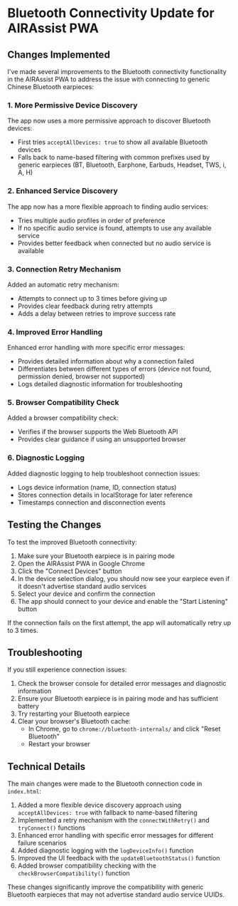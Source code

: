 # Bluetooth Connectivity Update for AIRAssist PWA

## Changes Implemented

I've made several improvements to the Bluetooth connectivity functionality in the AIRAssist PWA to address the issue with connecting to generic Chinese Bluetooth earpieces:

### 1. More Permissive Device Discovery

The app now uses a more permissive approach to discover Bluetooth devices:
- First tries `acceptAllDevices: true` to show all available Bluetooth devices
- Falls back to name-based filtering with common prefixes used by generic earpieces (BT, Bluetooth, Earphone, Earbuds, Headset, TWS, i, A, H)

### 2. Enhanced Service Discovery

The app now has a more flexible approach to finding audio services:
- Tries multiple audio profiles in order of preference
- If no specific audio service is found, attempts to use any available service
- Provides better feedback when connected but no audio service is available

### 3. Connection Retry Mechanism

Added an automatic retry mechanism:
- Attempts to connect up to 3 times before giving up
- Provides clear feedback during retry attempts
- Adds a delay between retries to improve success rate

### 4. Improved Error Handling

Enhanced error handling with more specific error messages:
- Provides detailed information about why a connection failed
- Differentiates between different types of errors (device not found, permission denied, browser not supported)
- Logs detailed diagnostic information for troubleshooting

### 5. Browser Compatibility Check

Added a browser compatibility check:
- Verifies if the browser supports the Web Bluetooth API
- Provides clear guidance if using an unsupported browser

### 6. Diagnostic Logging

Added diagnostic logging to help troubleshoot connection issues:
- Logs device information (name, ID, connection status)
- Stores connection details in localStorage for later reference
- Timestamps connection and disconnection events

## Testing the Changes

To test the improved Bluetooth connectivity:

1. Make sure your Bluetooth earpiece is in pairing mode
2. Open the AIRAssist PWA in Google Chrome
3. Click the "Connect Devices" button
4. In the device selection dialog, you should now see your earpiece even if it doesn't advertise standard audio services
5. Select your device and confirm the connection
6. The app should connect to your device and enable the "Start Listening" button

If the connection fails on the first attempt, the app will automatically retry up to 3 times.

## Troubleshooting

If you still experience connection issues:

1. Check the browser console for detailed error messages and diagnostic information
2. Ensure your Bluetooth earpiece is in pairing mode and has sufficient battery
3. Try restarting your Bluetooth earpiece
4. Clear your browser's Bluetooth cache:
   - In Chrome, go to `chrome://bluetooth-internals/` and click "Reset Bluetooth"
   - Restart your browser

## Technical Details

The main changes were made to the Bluetooth connection code in `index.html`:

1. Added a more flexible device discovery approach using `acceptAllDevices: true` with fallback to name-based filtering
2. Implemented a retry mechanism with the `connectWithRetry()` and `tryConnect()` functions
3. Enhanced error handling with specific error messages for different failure scenarios
4. Added diagnostic logging with the `logDeviceInfo()` function
5. Improved the UI feedback with the `updateBluetoothStatus()` function
6. Added browser compatibility checking with the `checkBrowserCompatibility()` function

These changes significantly improve the compatibility with generic Bluetooth earpieces that may not advertise standard audio service UUIDs.
